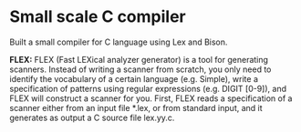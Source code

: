 # Small scale C compiler

Built a small compiler for C language using Lex and Bison.

**FLEX:**
FLEX (Fast LEXical analyzer generator) is a tool for generating scanners. Instead of writing a scanner from scratch, you only need to identify the vocabulary of a certain language (e.g. Simple), write a specification of patterns using regular expressions (e.g. DIGIT [0-9]), and FLEX will construct a scanner for you. 
First, FLEX reads a specification of a scanner either from an input file *.lex, or from standard input, and it generates as output a C source file lex.yy.c.
